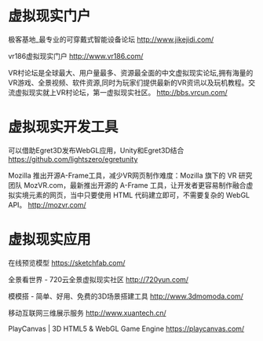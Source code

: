 # 虚拟现实门户

极客基地_最专业的可穿戴式智能设备论坛
http://www.jikejidi.com/

vr186虚拟现实门户
http://www.vr186.com/

VR村论坛是全球最大、用户量最多、资源最全面的中文虚拟现实论坛,拥有海量的VR游戏、全景视频、软件资源,同时为玩家们提供最新的VR资讯以及玩机教程。交流虚拟现实就上VR村论坛，第一虚拟现实社区。
http://bbs.vrcun.com/



# 虚拟现实开发工具

可以借助Egret3D发布WebGL应用，Unity和Egret3D结合
https://github.com/lightszero/egretunity

Mozilla 推出开源A-Frame工具，减少VR网页制作难度：Mozilla 旗下的 VR 研究团队 MozVR.com，最新推出开源的 A-Frame 工具，让开发者更容易制作融合虚拟实境元素的网页，当中只要使用 HTML 代码建立即可，不需要复杂的 WebGL API。
http://mozvr.com/




# 虚拟现实应用

在线预览模型
https://sketchfab.com/

全景看世界 - 720云全景虚拟现实社区
http://720yun.com/

模模搭 - 简单、好用、免费的3D场景搭建工具
http://www.3dmomoda.com/

移动互联网三维展示服务
http://www.xuantech.cn/

PlayCanvas | 3D HTML5 & WebGL Game Engine
https://playcanvas.com/



